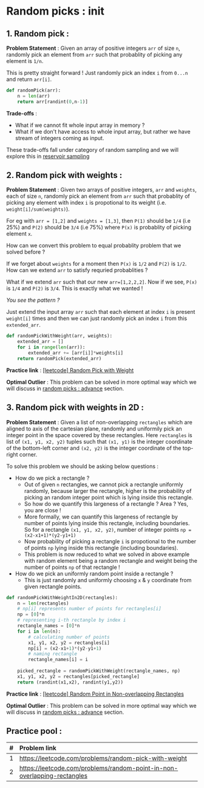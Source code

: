 # Random picks : init

## 1. Random pick :

**Problem Statement** : Given an array of positive integers `arr` of size `n`, randomly pick an element from `arr` such that probablity of picking any element is `1/n`.

This is pretty straight forward ! Just randomly pick an index `i` from `0...n` and return `arr[i]`.

```python
def randomPick(arr):
    n = len(arr)
    return arr[randint(0,n-1)]
```

**Trade-offs** : 
- What if we cannot fit whole input array in memory ?
- What if we don't have access to whole input array, but rather we have stream of integers coming as input.

These trade-offs fall under category of random sampling and we will explore this in [reservoir sampling](reservoir-sampling.md)


## 2. Random pick with weights :

**Problem Statement** : Given two arrays of positive integers, `arr` and `weights`, each of size `n`, randomly pick an element from `arr` such that probablity of picking any element with index `i` is propotional to its weight (i.e. `weight[i]/sum(weights)`).

For eg with `arr = [1,2]` and `weights = [1,3]`, then `P(1)` should be `1/4` (i.e 25%) and `P(2)` should be `3/4` (i.e 75%) where `P(x)` is probablity of picking element `x`.

How can we convert this problem to equal probablity problem that we solved before ?

If we forget about `weights` for a moment then `P(x)` is `1/2` and `P(2)` is `1/2`. 
How can we extend `arr` to satisfy requried probablities ?

What if we extend `arr` such that our new `arr=[1,2,2,2]`. Now if we see, `P(x)` is `1/4` and `P(2)` is `3/4`. This is exactly what we wanted !

_You see the pattern ?_

Just extend the input array `arr` such that each element at index `i` is present `weight[i]` times and then we can just randomly pick an index `i` from this `extended_arr`.

```python
def randomPickWithWeight(arr, weights):
    extended_arr = []
    for i in range(len(arr)):
        extended_arr += [arr[i]]*weights[i]
    return randomPick(extended_arr)
```

**Practice link** : [[leetcode] Random Pick with Weight](https://leetcode.com/problems/random-pick-with-weight/)

**Optimal Outlier** : This problem can be solved in more optimal way which we will discuss in [random picks : advance](random-pick-advance.md) section.

## 3. Random pick with weights in 2D :

**Problem Statement** : Given a list of non-overlapping `rectangles` which are aligned to axis of the cartesian plane, randomly and uniformily pick an integer point in the space covered by these rectangles. Here `rectangles` is list of `(x1, y1, x2, y2)` tuples such that `(x1, y1)` is the integer coordinate of the bottom-left corner and `(x2, y2)` is the integer coordinate of the top-right corner.

To solve this problem we should be asking below questions : 
- How do we pick a rectangle ?
    -  Out of given `n` rectangles, we cannot pick a rectangle uniformly randomly, because larger the rectangle, higher is the probability of picking an random integer point which is lying inside this rectangle.
    - So how do we quantify this largeness of a rectangle ? Area ? Yes, you are close !
    - More formally, we can quantify this largeness of rectangle by number of points lying inside this rectangle, including boundaries. So for a rectangle `(x1, y1, x2, y2)`, number of integer points `np = (x2-x1+1)*(y2-y1+1)`
    - Now probability of picking a rectangle `i` is propotional to the number of points `np` lying inside this rectangle (including boundaries).
    - This problem is now reduced to what we solved in above example with random element being a random rectangle and weight being the number of points `np` of that rectangle !
- How do we pick an uniformly random point inside a rectangle ?
    - This is just randomly and uniformly choosing `x` & `y` coordinate from given rectangle points.

```python
def randomPickWithWeightIn2D(rectangles):
    n = len(rectangles)
    # np[i] represents number of points for rectangles[i]
    np = [0]*n
    # representing i-th rectangle by index i
    rectangle_names = [0]*n
    for i in len(n):
        # calculating number of points
        x1, y1, x2, y2 = rectangles[i]
        np[i] = (x2-x1+1)*(y2-y1+1)
        # naming rectangle
        rectangle_names[i] = i
    
    picked_rectangle = randomPickWithWeight(rectangle_names, np)
    x1, y1, x2, y2 = rectangles[picked_rectangle]
    return (randint(x1,x2), randint(y1,y2))
```

**Practice link** : [[leetcode] Random Point in Non-overlapping Rectangles](https://leetcode.com/problems/random-point-in-non-overlapping-rectangles/)

**Optimal Outlier** : This problem can be solved in more optimal way which we will discuss in [random picks : advance](random-pick-advance.md) section.



## Practice pool :

| #  | Problem link  |
|----|:--------------|
| 1  |  https://leetcode.com/problems/random-pick-with-weight |
| 2  |  https://leetcode.com/problems/random-point-in-non-overlapping-rectangles  |